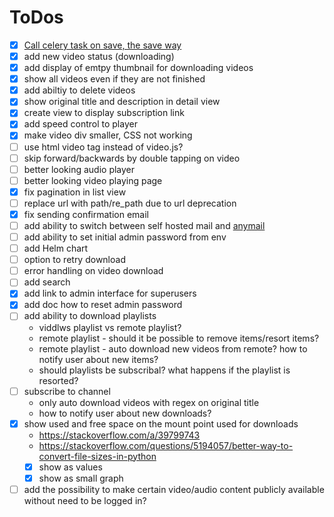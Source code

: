 # ToDos

* [X] [Call celery task on save, the save way](https://stackoverflow.com/a/54313701)
* [X] add new video status (downloading)
* [X] add display of emtpy thumbnail for downloading videos
* [X] show all videos even if they are not finished
* [X] add abiltiy to delete videos
* [X] show original title and description in detail view
* [X] create view to display subscription link
* [X] add speed control to player
* [X] make video div smaller, CSS not working
* [ ] use html video tag instead of video.js?
* [ ] skip forward/backwards by double tapping on video
* [ ] better looking audio player
* [ ] better looking video playing page
* [X] fix pagination in list view
* [ ] replace url with path/re_path due to url deprecation
* [X] fix sending confirmation email
* [ ] add ability to switch between self hosted mail and [anymail](https://anymail.dev/en/stable/)
* [ ] add ability to set initial admin password from env
* [ ] add Helm chart
* [ ] option to retry download
* [ ] error handling on video download
* [ ] add search
* [X] add link to admin interface for superusers
* [X] add doc how to reset admin password
* [ ] add ability to download playlists
  * viddlws playlist vs remote playlist?
  * remote playlist - should it be possible to remove items/resort items?
  * remote playlist - auto download new videos from remote? how to notify user about new items?
  * should playlists be subscribal? what happens if the playlist is resorted?
* [ ] subscribe to channel
  * only auto download videos with regex on original title
  * how to notify user about new downloads?
* [X] show used and free space on the mount point used for downloads
  * https://stackoverflow.com/a/39799743
  * https://stackoverflow.com/questions/5194057/better-way-to-convert-file-sizes-in-python
  * [X] show as values
  * [X] show as small graph
* [ ] add the possibility to make certain video/audio content publicly available without need to be logged in?

